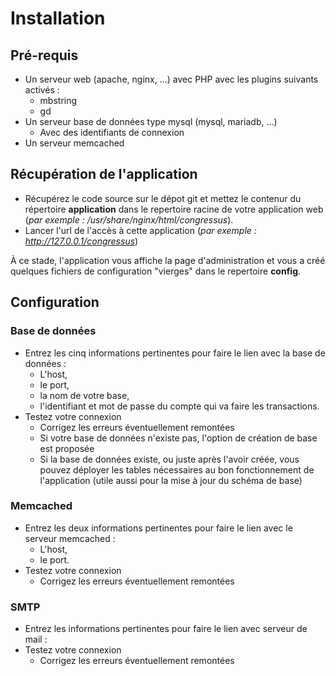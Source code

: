 # Installation #

## Pré-requis ##

- Un serveur web (apache, nginx, ...) avec PHP avec les plugins suivants activés :
  - mbstring
  - gd
- Un serveur base de données type mysql (mysql, mariadb, ...)
  - Avec des identifiants de connexion
- Un serveur memcached
 
## Récupération de l'application ##

- Récupérez le code source sur le dépot git et mettez le contenur du répertoire **application** dans le repertoire racine de votre application web (*par exemple : /usr/share/nginx/html/congressus*).
- Lancer l'url de l'accès à cette application (*par exemple : http://127.0.0.1/congressus*)
 
À ce stade, l'application vous affiche la page d'administration et vous a créé quelques fichiers de configuration "vierges" dans le repertoire **config**.

## Configuration ##

### Base de données ###

- Entrez les cinq informations pertinentes pour faire le lien avec la base de données : 
  - L'host, 
  - le port, 
  - la nom de votre base, 
  - l'identifiant et mot de passe du compte qui va faire les transactions.
- Testez votre connexion
  - Corrigez les erreurs éventuellement remontées
  - Si votre base de données n'existe pas, l'option de création de base est proposée 
  - Si la base de données existe, ou juste après l'avoir créée, vous pouvez déployer les tables nécessaires au bon fonctionnement de l'application (utile aussi pour la mise à jour du schéma de base)

### Memcached ###

- Entrez les deux informations pertinentes pour faire le lien avec le serveur memcached :
  - L'host, 
  - le port.
- Testez votre connexion
  - Corrigez les erreurs éventuellement remontées

### SMTP ###

- Entrez les informations pertinentes pour faire le lien avec serveur de mail : 
- Testez votre connexion
  - Corrigez les erreurs éventuellement remontées
